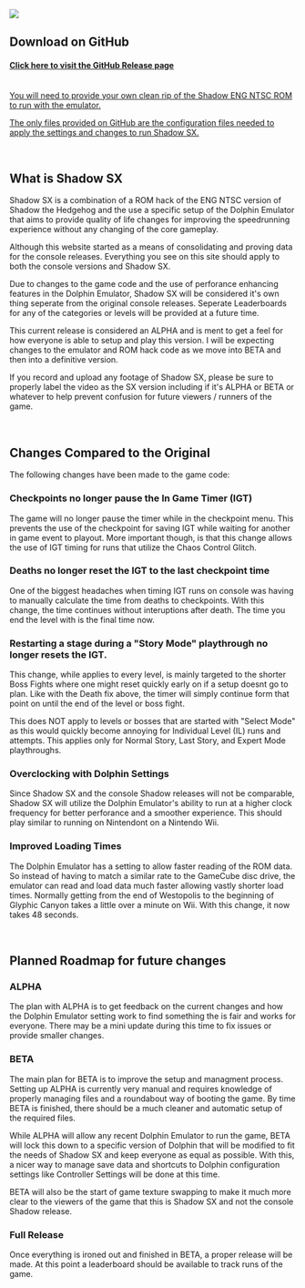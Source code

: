 ![](/img/S-SX-Logo.png)

## Download on GitHub

#### [Click here to visit the GitHub Release page](https://github.com/ShadowSpeedrun/ShadowSX/releases)
<br/>
<u>You will need to provide your own clean rip of the Shadow ENG NTSC ROM to run with the emulator.</u>

<u>The only files provided on GitHub are the configuration files needed to apply the settings and changes to run Shadow SX.</u>

<br/>

## What is Shadow SX
Shadow SX is a combination of a ROM hack of the ENG NTSC version of Shadow the Hedgehog and the use a specific setup of the Dolphin Emulator that aims to provide quality of life changes for improving the speedrunning experience without any changing of the core gameplay.

Although this website started as a means of consolidating and proving data for the console releases. Everything you see on this site should apply to both the console versions and Shadow SX.

Due to changes to the game code and the use of perforance enhancing features in the Dolphin Emulator, Shadow SX will be considered it's own thing seperate from the original console releases.  Seperate Leaderboards for any of the categories or levels will be provided at a future time.

This current release is considered an ALPHA and is ment to get a feel for how everyone is able to setup and play this version.  I will be expecting changes to the emulator and ROM hack code as we move into BETA and then into a definitive version.

If you record and upload any footage of Shadow SX, please be sure to properly label the video as the SX version including if it's ALPHA or BETA or whatever to help prevent confusion for future viewers / runners of the game.

<br/>

## Changes Compared to the Original

The following changes have been made to the game code:

### Checkpoints no longer pause the In Game Timer (IGT)

The game will no longer pause the timer while in the checkpoint menu.  This prevents the use of the checkpoint for saving IGT while waiting for another in game event to playout.  More important though, is that this change allows the use of IGT timing for runs that utilize the Chaos Control Glitch.

### Deaths no longer reset the IGT to the last checkpoint time

One of the biggest headaches when timing IGT runs on console was having to manually calculate the time from deaths to checkpoints.  With this change, the time continues without interuptions after death.  The time you end the level with is the final time now.

### Restarting a stage during a "Story Mode" playthrough no longer resets the IGT.

This change, while applies to every level, is mainly targeted to the shorter Boss Fights where one might reset quickly early on if a setup doesnt go to plan. Like with the Death fix above, the timer will simply continue form that point on until the end of the level or boss fight.  

This does NOT apply to levels or bosses that are started with "Select Mode" as this would quickly become annoying for Individual Level (IL) runs and attempts. This applies only for Normal Story, Last Story, and Expert Mode playthroughs.

### Overclocking with Dolphin Settings

Since Shadow SX and the console Shadow releases will not be comparable, Shadow SX will utilize the Dolphin Emulator's ability to run at a higher clock frequency for better perforance and a smoother experience.  This should play similar to running on Nintendont on a Nintendo Wii.

### Improved Loading Times

The Dolphin Emulator has a setting to allow faster reading of the ROM data.  So instead of having to match a similar rate to the GameCube disc drive, the emulator can read and load data much faster allowing vastly shorter load times.  Normally getting from the end of Westopolis to the beginning of Glyphic Canyon takes a little over a minute on Wii.  With this change, it now takes 48 seconds.

<br/>

## Planned Roadmap for future changes

### ALPHA
The plan with ALPHA is to get feedback on the current changes and how the Dolphin Emulator setting work to find something the is fair and works for everyone.  There may be a mini update during this time to fix issues or provide smaller changes.

### BETA
The main plan for BETA is to improve the setup and managment process. Setting up ALPHA is currently very manual and requires knowledge of properly managing files and a roundabout way of booting the game.  By time BETA is finished, there should be a much cleaner and automatic setup of the required files. 

While ALPHA will allow any recent Dolphin Emulator to run the game, BETA will lock this down to a specific version of Dolphin that will be modified to fit the needs of Shadow SX and keep everyone as equal as possible. With this, a nicer way to manage save data and shortcuts to Dolphin configuration settings like Controller Settings will be done at this time.

BETA will also be the start of game texture swapping to make it much more clear to the viewers of the game that this is Shadow SX and not the console Shadow release.

### Full Release
Once everything is ironed out and finished in BETA, a proper release will be made.  At this point a leaderboard should be available to track runs of the game.